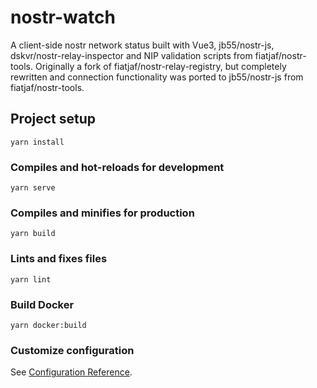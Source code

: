 # nostr-watch

A client-side nostr network status built with Vue3, jb55/nostr-js, dskvr/nostr-relay-inspector and NIP validation scripts from fiatjaf/nostr-tools. Originally a fork of fiatjaf/nostr-relay-registry, but completely rewritten and connection functionality was ported to jb55/nostr-js from fiatjaf/nostr-tools. 

## Project setup
```
yarn install
```

### Compiles and hot-reloads for development
```
yarn serve
```

### Compiles and minifies for production
```
yarn build
```

### Lints and fixes files
```
yarn lint
```


### Build Docker
```
yarn docker:build
```

### Customize configuration
See [Configuration Reference](https://cli.vuejs.org/config/).
